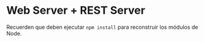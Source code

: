 # Web Server + REST Server
Recuerden que deben ejecutar ```npm install``` para reconstruir los módulos de Node.